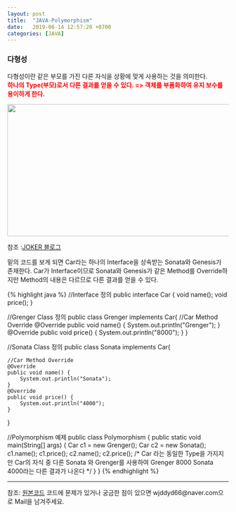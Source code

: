 ```yaml
---
layout: post
title:  "JAVA-Polymorphism"
date:   2019-06-14 12:57:20 +0700
categories: [JAVA]
---
```


### 다형성 
다형성이란 같은 부모를 가진 다른 자식을 상황에 맞게 사용하는 것을 의미한다.  
<span style ="color: red">**하나의 Type(부모)로서 다른 결과를 얻을 수 있다. => 객체를 부품화하여 유지 보수를 용이하게 한다.**</span> 

<img src="https://raw.githubusercontent.com/wjddyd66/wjddyd66.github.io/master/static/img/_posts/Polymorphism.PNG" height="300" width="600" />

참조 :<a href="https://m.blog.naver.com/PostView.nhn?blogId=heartflow89&logNo=220979244668&proxyReferer=https%3A%2F%2Fwww.google.com%2F">JOKER 블로그</a>

밑의 코드를 보게 되면 Car라는 하나의 Interface을 상속받는 Sonata와 Genesis가 존재한다. Car가 Interface이므로 Sonata와 Genesis가 같은 Method를 Override하지만 Method의 내용은 다르므로 다른 결과를 얻을 수 있다.

{% highlight java %}
//Interface 정의
public interface Car {
	void name();
	void price();
}

//Grenger Class 정의
public class Grenger implements Car{
	//Car Method Override
	@Override
	public void name() {
		System.out.println("Grenger");
	}
	@Override
	public void price() {
		System.out.println("8000");	
	}
}

//Sonata Class 정의
public class Sonata implements Car{
	
	//Car Method Override
	@Override
	public void name() {
		System.out.println("Sonata");
	}
	@Override
	public void price() {
		System.out.println("4000");	
	}
}

//Polymorphism 예제
public class Polymorphism {
	public static void main(String[] args) {
		Car c1 = new Grenger();
		Car c2 = new Sonata();
		c1.name();
		c1.price();
		c2.name();
		c2.price();
		/*
		Car 라는 동일한 Type을 가지지만
		Car의 자식 중 다른 Sonata 와 Grenger를 사용하여
		Grenger 8000 Sonata 4000라는 다른 결과가 나온다
		 */
	}
}
{% endhighlight %}

<hr>
참조: <a href="https://github.com/wjddyd66/JAVA/tree/master/Polymorphism">원본코드</a>
코드에 문제가 있거나 궁금한 점이 있으면 wjddyd66@naver.com으로  Mail을 남겨주세요.